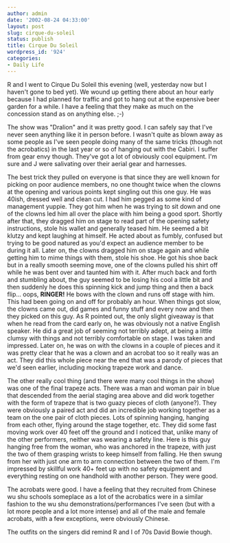 ```yaml
---
author: admin
date: '2002-08-24 04:33:00'
layout: post
slug: cirque-du-soleil
status: publish
title: Cirque Du Soleil
wordpress_id: '924'
categories:
- Daily Life
---
```

R and I went to Cirque Du Soleil this evening (well, yesterday now but I haven&apos;t gone to bed yet). We wound up getting there about an hour early because I had planned for traffic and got to hang out at the expensive beer garden for a while. I have a feeling that they make as much on the concession stand as on anything else. ;-)

The show was "Dralion" and it was pretty good. I can safely say that I&apos;ve never seen anything like it in person before. I wasn&apos;t quite as blown away as some people as I&apos;ve seen people doing many of the same tricks (though not the acrobatics) in the last year or so of hanging out with the Cabiri. I suffer from gear envy though. They&apos;ve got a lot of obviously cool equipment. I&apos;m sure  and J were salivating over their aerial gear and harnesses.


The best trick they pulled on everyone is that since they are well known for picking on poor audience members, no one thought twice when the clowns at the opening and various points kept singling out this one guy. He was 40ish, dressed well and clean cut. I had him pegged as some kind of management yuppie. They got him when he was trying to sit down and one of the clowns led him all over the place with him being a good sport. Shortly after that, they dragged him on stage to read part of the opening safety instructions, stole his wallet and generally teased him. He seemed a bit klutzy and kept laughing at himself. He acted about as fumbly, confused but trying to be good natured as you&apos;d expect an audience member to be during it all. Later on, the clowns dragged him on stage again and while getting him to mime things with them, stole his shoe. He got his shoe back but in a really smooth seeming move, one of the clowns pulled his shirt off while he was bent over and taunted him with it. After much back and forth and stumbling about, the guy seemed to be losing his cool a little bit and then suddenly he does this spinning kick and jump thing and then a back flip... oops, <b>RINGER!</b> He bows with the clown and runs off stage with him. This had been going on and off for probably an hour. When things got slow, the clowns came out, did games and funny stuff and every now and then they picked on this guy. As R pointed out, the only slight giveaway is that when he read from the card early on, he was obviously not a native English speaker. He did a great job of seeming not terribly adept, at being a little clumsy with things and not terribly comfortable on stage. I was taken and impressed. Later on, he was on with the clowns in a couple of pieces and it was pretty clear that he was a clown and an acrobat too so it really was an act. They did this whole piece near the end that was a parody of pieces that we&apos;d seen earlier, including mocking trapeze work and dance.

The other really cool thing (and there were many cool things in the show) was one of the final trapeze acts. There was a man and woman pair in blue that descended from the aerial staging area above and did work together with the form of trapeze that is two guazy pieces of cloth (anyone?). They were obviously a paired act and did an incredible job working together as a team on the one pair of cloth pieces. Lots of spinning hanging, hanging from each other, flying around the stage together, etc. They did some fast moving work over 40 feet off the ground and I noticed that, unlike many of the other performers, neither was wearing a safety line. Here is this guy hanging free from the woman, who was anchored in the trapeze, with just the two of them grasping wrists to keep himself from falling. He then swung from her with just one arm to arm connection between the two of them. I&apos;m impressed by skillful work 40+ feet up with no safety equipment and everything resting on one handhold with another person. They were good. 

The acrobats were good. I have a feeling that they recruited from Chinese wu shu schools someplace as a lot of the acrobatics were in a similar fashion to the wu shu demonstrations/performances I&apos;ve seen (but with a lot more people and a lot more intense) and all of the male and female acrobats, with a few exceptions, were obviously Chinese.

The outfits on the singers did remind R and I of 70s David Bowie though.
